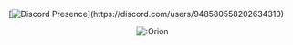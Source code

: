 
[![Discord Presence](https://lanyard-profile-readme.vercel.app/api/948580558202634310?theme=dark&bg=#80b7cf&animated=false&hideDiscrim=true&borderRadius=30px&ae=Probably%20doing%20something%20else...)](https://discord.com/users/948580558202634310)



<p align="center"><img src="https://count.getloli.com/get/@:Orioonn" alt=":Orion" /></p>


